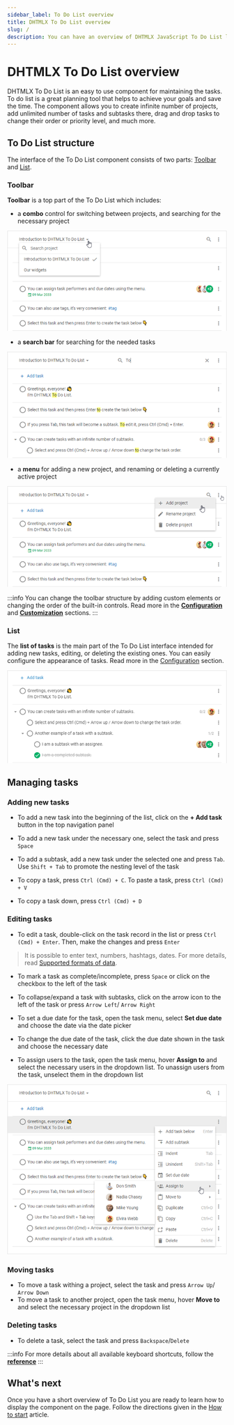 ```yaml
---
sidebar_label: To Do List overview
title: DHTMLX To Do List overview
slug: /
description: You can have an overview of DHTMLX JavaScript To Do List library in the DHTMLX documentation. Browse developer guides and API reference, try out code examples and live demos, and download a free 30-day evaluation version of DHTMLX To Do List.
---
```


# DHTMLX To Do List overview

DHTMLX To Do List is an easy to use component for maintaining the tasks. To do list is a great planning tool that helps to achieve your goals and save the time. The component allows you to create infinite number of projects, add unlimited number of tasks and subtasks there, drag and drop tasks to change their order or priority level, and much more.

## To Do List structure

The interface of the To Do List component consists of two parts: [Toolbar](#toolbar) and [List](#list).

### Toolbar

**Toolbar** is a top part of the To Do List which includes:

- a **combo** control for switching between projects, and searching for the necessary project

![toolbar](assets/toolbar.png)

- a **search bar** for searching for the needed tasks

![toolbar](assets/search_field.png)

- a **menu** for adding a new project, and renaming or deleting a currently active project

![toolbar](assets/project_menu.png)

:::info
You can change the toolbar structure by adding custom elements or changing the order of the built-in controls. Read more in the [**Configuration**](guides/configuration.md#toolbar) and [**Customization**](guides/customization.md#toolbar) sections.
:::

### List

The **list of tasks** is the main part of the To Do List interface intended for adding new tasks, editing, or deleting the existing ones. You can easily configure the appearance of tasks. Read more in the [Configuration](guides/configuration.md) section. 

![list](assets/list.png)

## Managing tasks

### Adding new tasks

- To add a new task into the beginning of the list, click on the **+ Add task** button in the top navigation panel

- To add a new task under the necessary one, select the task and press `Space`

- To add a subtask, add a new task under the selected one and press `Tab`. Use `Shift + Tab` to promote the nesting level of the task

- To copy a task, press `Ctrl (Cmd) + C`. To paste a task, press `Ctrl (Cmd) + V`
- To copy a task down, press `Ctrl (Cmd) + D`

### Editing tasks

- To edit a task, double-click on the task record in the list or press `Ctrl (Cmd) + Enter`. Then, make the changes and press `Enter`
> It is possible to enter text, numbers, hashtags, dates. For more details, read [Supported formats of data](guides/inline_editing.md#supported-formats-of-data).

- To mark a task as complete/incomplete, press `Space` or click on the checkbox to the left of the task

- To collapse/expand a task with subtasks, click on the arrow icon to the left of the task or press `Arrow Left`/ `Arrow Right`

- To set a due date for the task, open the task menu, select **Set due date** and choose the date via the date picker

- To change the due date of the task, click the due date shown in the task and choose the necessary date 

- To assign users to the task, open the task menu, hover **Assign to** and select the necessary users in the dropdown list. To unassign users from the task, unselect them in the dropdown list

![menu](assets/menu.png)

### Moving tasks

- To move a task withing a project, select the task and press `Arrow Up`/ `Arrow Down`
- To move a task to another project, open the task menu, hover **Move to** and select the necessary project in the dropdown list

### Deleting tasks

- To delete a task, select the task and press `Backspace`/`Delete`

:::info
For more details about all available keyboard shortcuts, follow the [**reference**](api/events/keypressontodo_event.md#keyboard-shortcuts)
:::

## What's next

Once you have a short overview of To Do List you are ready to learn how to display the component on the page. Follow the directions given in the [How to start](how_to_start/) article. 